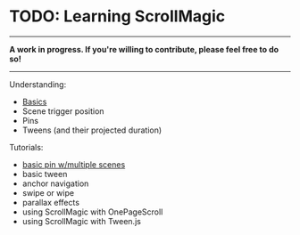 # TODO: Learning ScrollMagic

***
**A work in progress. If you're willing to contribute, please feel free to do so!**
***

Understanding:
- [Basics](https://github.com/janpaepke/ScrollMagic/wiki/Basics)
- Scene trigger position
- Pins
- Tweens (and their projected duration)

Tutorials:
- [basic pin w/multiple scenes](https://github.com/janpaepke/ScrollMagic/wiki/Tutorial-:-Basic-Pin)
- basic tween
- anchor navigation
- swipe or wipe
- parallax effects
- using ScrollMagic with OnePageScroll
- using ScrollMagic with Tween.js





